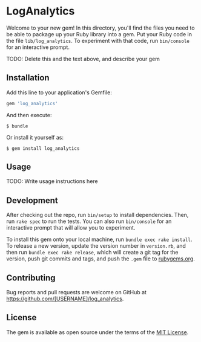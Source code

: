 # LogAnalytics

Welcome to your new gem! In this directory, you'll find the files you need to be able to package up your Ruby library into a gem. Put your Ruby code in the file `lib/log_analytics`. To experiment with that code, run `bin/console` for an interactive prompt.

TODO: Delete this and the text above, and describe your gem

## Installation

Add this line to your application's Gemfile:

```ruby
gem 'log_analytics'
```

And then execute:

    $ bundle

Or install it yourself as:

    $ gem install log_analytics

## Usage

TODO: Write usage instructions here

## Development

After checking out the repo, run `bin/setup` to install dependencies. Then, run `rake spec` to run the tests. You can also run `bin/console` for an interactive prompt that will allow you to experiment.

To install this gem onto your local machine, run `bundle exec rake install`. To release a new version, update the version number in `version.rb`, and then run `bundle exec rake release`, which will create a git tag for the version, push git commits and tags, and push the `.gem` file to [rubygems.org](https://rubygems.org).

## Contributing

Bug reports and pull requests are welcome on GitHub at https://github.com/[USERNAME]/log_analytics.


## License

The gem is available as open source under the terms of the [MIT License](http://opensource.org/licenses/MIT).

